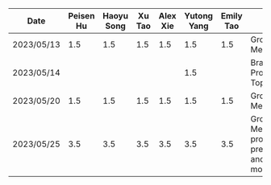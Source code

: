 | Date | Peisen Hu | Haoyu Song | Xu Tao | Alex Xie | Yutong Yang | Emily Tao | Task
|------|-----------|------------|--------|----------|-------------|-----------|------
|2023/05/13|1.5      |1.5       |1.5     |1.5       |1.5      |1.5      |Group Meeting
|2023/05/14|         |          |        |          |1.5      |         |Brainstorm Project Topics
|2023/05/20|1.5      |1.5       |1.5     |1.5       |1.5      |1.5      |Group Meeting
|2023/05/25|3.5      |3.5       |3.5     |3.5       |3.5      |3.5      |Group Meeting for proposal presentation and mockups